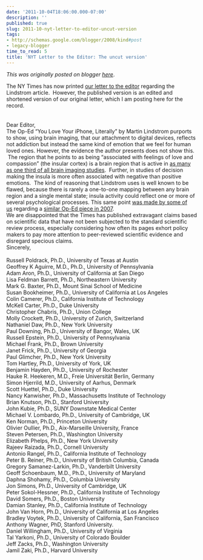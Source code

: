```yaml
---
date: '2011-10-04T18:06:00.000-07:00'
description: ''
published: true
slug: 2011-10-nyt-letter-to-editor-uncut-version
tags:
- http://schemas.google.com/blogger/2008/kind#post
- legacy-blogger
time_to_read: 5
title: 'NYT Letter to the Editor: The uncut version'
---
```


*This was originally posted on blogger [here](http://www.russpoldrack.org/2011/10/nyt-letter-to-editor-uncut-version.html)*.

The NY Times has now printed <a href="http://www.nytimes.com/2011/10/05/opinion/the-iphone-and-the-brain.html">our letter to the editor</a> regarding the Lindstrom article. &nbsp;However, the published version is an edited and shortened version of our original letter, which I am posting here for the record.<br /><br /><br />Dear Editor,<br />The Op-Ed “You Love Your iPhone, Literally” by Martin Lindstrom purports to show, using brain imaging, that our attachment to digital devices, reflects not addiction but instead the same kind of emotion that we feel for human loved ones. However, the evidence the author presents does not show this. &nbsp;The region that he points to as being “associated with feelings of love and compassion” (the insular cortex) is a brain region that is active in <a href="http://www.nature.com/nmeth/journal/v8/n8/full/nmeth.1635.html">as many as one third of all brain imaging studies</a>. &nbsp;Further, in studies of decision making the insula is more often associated with negative than positive emotions. &nbsp;The kind of reasoning that Lindstrom uses is well known to be flawed, because there is rarely a one-to-one mapping between any brain region and a single mental state; insula activity could reflect one or more of several psychological processes. This same point <a href="http://www.nytimes.com/2007/11/14/opinion/lweb14brain.html">was made by some of us</a>&nbsp;regarding a <a href="http://www.nytimes.com/2007/11/11/opinion/11freedman.html)">similar Op-Ed piece in 2007</a>. <br />We are disappointed that the Times has published extravagant claims based on scientific data that have not been subjected to the standard scientific review process, especially considering how often its pages exhort policy makers to pay more attention to peer-reviewed scientific evidence and disregard specious claims.<br />Sincerely,<br /><br />Russell Poldrack, Ph.D., University of Texas at Austin<br />Geoffrey K Aguirre, M.D., Ph.D., University of Pennsylvania<br />Adam Aron, Ph.D., University of California at San Diego<br />Lisa Feldman Barrett, Ph.D., Northeastern University<br />Mark G. Baxter, Ph.D., Mount Sinai School of Medicine<br />Susan Bookheimer, Ph.D., University of California at Los Angeles<br />Colin Camerer, Ph.D., California Institute of Technology<br />McKell Carter, Ph.D., Duke University<br />Christopher Chabris, Ph.D., Union College<br />Molly Crockett, Ph.D., University of Zurich, Switzerland<br />Nathaniel Daw, Ph.D., New York University<br />Paul Downing, Ph.D., University of Bangor, Wales, UK<br />Russell Epstein, Ph.D., University of Pennsylvania<br />Michael Frank, Ph.D., Brown University<br />Janet Frick, Ph.D., University of Georgia<br />Paul Glimcher, Ph.D., New York University<br />Tom Hartley, Ph.D., University of York, UK<br />Benjamin Hayden, Ph.D., University of Rochester<br />Hauke R. Heekeren, M.D., Freie Universität Berlin, Germany<br />Simon Hjerrild, M.D., University of Aarhus, Denmark<br />Scott Huettel, Ph.D., Duke University<br />Nancy Kanwisher, Ph.D., Massachusetts Institute of Technology<br />Brian Knutson, Ph.D., Stanford University<br />John Kubie, Ph.D., SUNY Downstate Medical Center<br />Michael V. Lombardo, Ph.D., University of Cambridge, UK<br />Ken Norman, Ph.D., Princeton University<br />Olivier Oullier, Ph.D., Aix-Marseille University, France<br />Steven Petersen, Ph.D., Washington University<br />Elizabeth Phelps, Ph.D., New York University<br />Rajeev Raizada, Ph.D., Cornell University<br />Antonio Rangel, Ph.D., California Institute of Technology<br />Peter B. Reiner, Ph.D., University of British Columbia, Canada<br />Gregory Samanez-Larkin, Ph.D., Vanderbilt University<br />Geoff Schoenbaum, M.D., Ph.D., University of Maryland<br />Daphna Shohamy, Ph.D., Columbia University<br />Jon Simons, Ph.D., University of Cambridge, UK<br />Peter Sokol-Hessner, Ph.D., California Institute of Technology<br />David Somers, Ph.D., Boston University<br />Damian Stanley, Ph.D., California Institute of Technology<br />John Van Horn, Ph.D., University of California at Los Angeles<br />Bradley Voytek, Ph.D., University of California, San Francisco<br />Anthony Wagner, PhD, Stanford University.<br />Daniel Willingham, Ph.D., University of Virginia<br />Tal Yarkoni, Ph.D., University of Colorado Boulder<br />Jeff Zacks, Ph.D., Washington University<br />Jamil Zaki, Ph.D., Harvard University